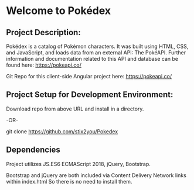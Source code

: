 # Welcome to Pokédex

## Project Description:
Pokédex is a catalog of Pokémon characters.  It was built using HTML, CSS, and JavaScript, and loads data from an external API: The PokéAPI.  Further information and documentation related to this API and database can be found here: https://pokeapi.co/

Git Repo for this client-side Angular project here: https://pokeapi.co/

## Project Setup for Development Environment:

Download repo from above URL and install in a directory. 

-OR-

git clone https://github.com/stix2you/Pokedex

## Dependencies
Project utilizes JS.ES6 ECMAScript 2018, jQuery, Bootstrap.

Bootstrap and jQuery are both included via Content Delivery Network links within index.html
So there is no need to install them. 
